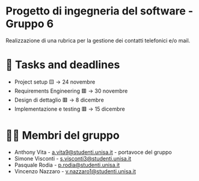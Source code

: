 # Progetto di ingegneria del software - Gruppo 6
Realizzazione di una rubrica per la gestione dei contatti telefonici e/o mail.

# 📅 Tasks and deadlines
- Project setup 🟨 -> 24 novembre
- Requirements Engineering 🟥 -> 30 novembre
- Design di dettaglio 🟥 -> 8 dicembre
- Implementazione e testing 🟥 -> 15 dicembre

# 👨‍💻 Membri del gruppo
- Anthony Vita - a.vita9@studenti.unisa.it - portavoce del gruppo
- Simone Visconti - s.visconti3@studenti.unisa.it
- Pasquale Rodia - p.rodia@studenti.unisa.it
- Vincenzo Nazzaro - v.nazzaro1@studenti.unisa.it
